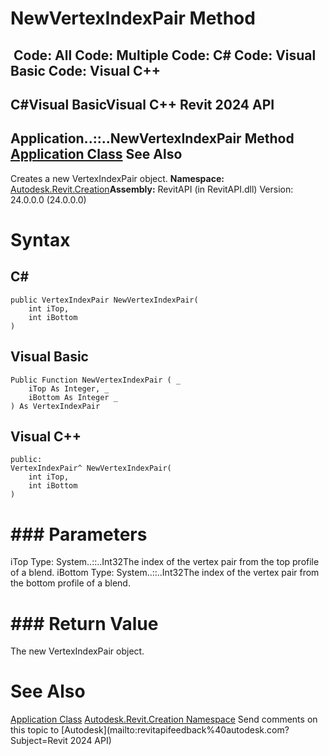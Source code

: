 # NewVertexIndexPair Method

﻿
 Code: All Code: Multiple Code: C# Code: Visual Basic Code: Visual C++   
---  
C#Visual BasicVisual C++
Revit 2024 API  
---  
Application..::..NewVertexIndexPair Method   
[Application Class](5e11e5bf-82da-ae9b-1c52-95d0e9f28c96.md "Application Class") See Also  
---  
Creates a new VertexIndexPair object.
**Namespace:** [Autodesk.Revit.Creation](ded320da-058a-4edd-0418-0582389559a7.md "Autodesk.Revit.Creation Namespace")**Assembly:** RevitAPI (in RevitAPI.dll) Version: 24.0.0.0 (24.0.0.0)
# Syntax
C#  
---  
```text
public VertexIndexPair NewVertexIndexPair(
	int iTop,
	int iBottom
)
```
  
Visual Basic  
---  
```text
Public Function NewVertexIndexPair ( _
	iTop As Integer, _
	iBottom As Integer _
) As VertexIndexPair
```
  
Visual C++  
---  
```text
public:
VertexIndexPair^ NewVertexIndexPair(
	int iTop, 
	int iBottom
)
```
  
# ### Parameters
iTop
    Type: System..::..Int32The index of the vertex pair from the top profile of a blend.
iBottom
    Type: System..::..Int32The index of the vertex pair from the bottom profile of a blend.
# ### Return Value
The new VertexIndexPair object.
# See Also
[Application Class](5e11e5bf-82da-ae9b-1c52-95d0e9f28c96.md "Application Class")
[Autodesk.Revit.Creation Namespace](ded320da-058a-4edd-0418-0582389559a7.md "Autodesk.Revit.Creation Namespace")
Send comments on this topic to [Autodesk](mailto:revitapifeedback%40autodesk.com?Subject=Revit 2024 API)